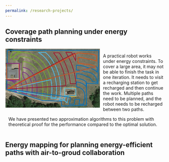 ```yaml
---
permalink: /research-projects/
---
```


<p> </p>

## Coverage path planning under energy constraints
<div style="overflow:auto">
  <img src="/images/multi-paths.jpg?raw=true" alt="Photo" style="float:left; margin-right: 10px; width: 300px">
  <p style="margin-left: 10px;">
  A practical robot works under energy constraints. To cover a large area, it may not be able to finish the task in one iteration. It needs to visit a recharging station to get recharged and then continue the work. Multiple paths need to be planned, and the robot needs to be recharged between two paths.</p>
  <p style="margin-left: 10px; clear; both">
  We have presented two approximation algorithms to this problem with theoretical proof for the performance compared to the optimal solution. </p>
</div>



## Energy mapping for planning energy-efficient paths with air-to-groud collaboration